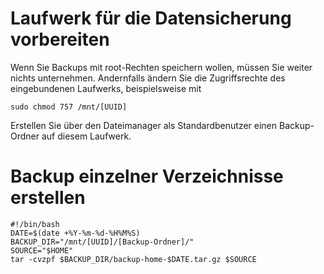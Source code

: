# Laufwerk für die Datensicherung vorbereiten

Wenn Sie Backups mit root-Rechten speichern wollen, müssen Sie weiter nichts unternehmen. Andernfalls ändern Sie die Zugriffsrechte des eingebundenen Laufwerks, beispielsweise mit
```
sudo chmod 757 /mnt/[UUID]
```
Erstellen Sie über den Dateimanager als Standardbenutzer einen Backup-Ordner auf diesem Laufwerk.

# Backup einzelner Verzeichnisse erstellen
```
#!/bin/bash
DATE=$(date +%Y-%m-%d-%H%M%S)
BACKUP_DIR="/mnt/[UUID]/[Backup-Ordner]/"
SOURCE="$HOME"
tar -cvzpf $BACKUP_DIR/backup-home-$DATE.tar.gz $SOURCE
```
